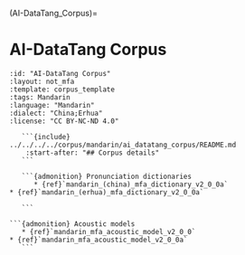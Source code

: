
(AI-DataTang_Corpus)=
# AI-DataTang Corpus

``````{corpus} AI-DataTang Corpus
:id: "AI-DataTang Corpus"
:layout: not_mfa
:template: corpus_template
:tags: Mandarin
:language: "Mandarin"
:dialect: "China;Erhua"
:license: "CC BY-NC-ND 4.0"

   ```{include} ../../../../corpus/mandarin/ai_datatang_corpus/README.md
    :start-after: "## Corpus details"
   ```

   ```{admonition} Pronunciation dictionaries
      * {ref}`mandarin_(china)_mfa_dictionary_v2_0_0a`
* {ref}`mandarin_(erhua)_mfa_dictionary_v2_0_0a`

   ```

```{admonition} Acoustic models
   * {ref}`mandarin_mfa_acoustic_model_v2_0_0`
* {ref}`mandarin_mfa_acoustic_model_v2_0_0a`
   ```
``````
